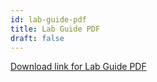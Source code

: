 ```yaml
---
id: lab-guide-pdf
title: Lab Guide PDF
draft: false
---
```


[Download link for Lab Guide PDF](/pdfs/creatorworkflowsnow.github.io-labs-collaborate.pdf)